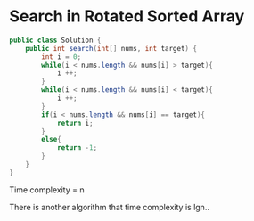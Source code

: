 # Search in Rotated Sorted Array

```java
public class Solution {
    public int search(int[] nums, int target) {
        int i = 0;
        while(i < nums.length && nums[i] > target){
            i ++;
        }
        while(i < nums.length && nums[i] < target){
            i ++;
        }
        if(i < nums.length && nums[i] == target){
            return i;
        }
        else{
            return -1;
        }
    }
}
```

Time complexity = n

There is another algorithm that time complexity is lgn.. 
